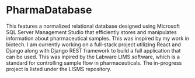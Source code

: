 # PharmaDatabase

This features a normalized relational database designed using Microsoft SQL Server Management Studio that efficiently stores and manipulates information about pharmaceutical samples. This was inspired by my work in biotech. I am currently working on a full-stack project utilizing React and Django along with Django REST framework to build a full application that can be used. This was inpired by the Labware LIMS software, which is a standard for controlling sample flow in pharmaceuticals. The in-progress project is listed under the LISMS repository.
